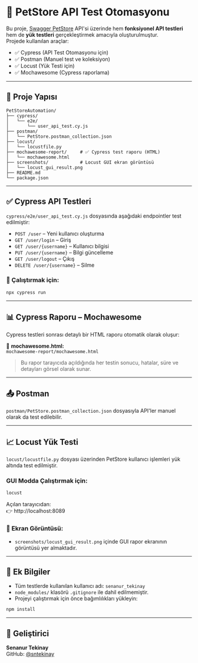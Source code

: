 # 🧪 PetStore API Test Otomasyonu

Bu proje, [Swagger PetStore](https://petstore.swagger.io/) API'si üzerinde hem **fonksiyonel API testleri** hem de **yük testleri** gerçekleştirmek amacıyla oluşturulmuştur.  
Projede kullanılan araçlar:  
- ✅ Cypress (API Test Otomasyonu için)  
- ✅ Postman (Manuel test ve koleksiyon)  
- ✅ Locust (Yük Testi için)  
- ✅ Mochawesome (Cypress raporlama)

---

## 📁 Proje Yapısı

```
PetStoreAutomation/
├── cypress/                
│   └── e2e/
│       └── user_api_test.cy.js
├── postman/                
│   └── PetStore.postman_collection.json
├── locust/                 
│   └── locustfile.py
├── mochawesome-report/     # ✅ Cypress test raporu (HTML)
│   └── mochawesome.html
├── screenshots/            # Locust GUI ekran görüntüsü
│   └── locust_gui_result.png
├── README.md               
└── package.json            
```

---

## ✅ Cypress API Testleri

`cypress/e2e/user_api_test.cy.js` dosyasında aşağıdaki endpointler test edilmiştir:

- `POST /user` – Yeni kullanıcı oluşturma  
- `GET /user/login` – Giriş  
- `GET /user/{username}` – Kullanıcı bilgisi  
- `PUT /user/{username}` – Bilgi güncelleme  
- `GET /user/logout` – Çıkış  
- `DELETE /user/{username}` – Silme  

### 🧪 Çalıştırmak için:

```bash
npx cypress run
```

---

## 📊 Cypress Raporu – Mochawesome

Cypress testleri sonrası detaylı bir HTML raporu otomatik olarak oluşur:

📄 **mochawesome.html:**  
`mochawesome-report/mochawesome.html`

> Bu rapor tarayıcıda açıldığında her testin sonucu, hatalar, süre ve detayları görsel olarak sunar.

---

## 📤 Postman

`postman/PetStore.postman_collection.json` dosyasıyla API'ler manuel olarak da test edilebilir.

---

## 📈 Locust Yük Testi

`locust/locustfile.py` dosyası üzerinden PetStore kullanıcı işlemleri yük altında test edilmiştir.

### GUI Modda Çalıştırmak için:

```bash
locust
```

Açılan tarayıcıdan:  
👉 http://localhost:8089

### 📸 Ekran Görüntüsü:

- `screenshots/locust_gui_result.png` içinde GUI rapor ekranının görüntüsü yer almaktadır.

---

## 📌 Ek Bilgiler

- Tüm testlerde kullanılan kullanıcı adı: `senanur_tekinay`
- `node_modules/` klasörü `.gitignore` ile dahil edilmemiştir.
- Projeyi çalıştırmak için önce bağımlılıkları yükleyin:

```bash
npm install
```

---

## 👤 Geliştirici

**Senanur Tekinay**  
GitHub: [@sntekinay](https://github.com/sntekinay)